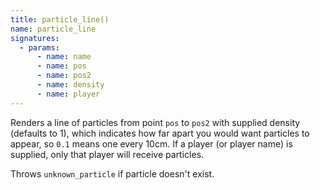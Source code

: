```yaml
---
title: particle_line()
name: particle_line
signatures:
  - params:
      - name: name
      - name: pos
      - name: pos2
      - name: density
      - name: player
---
```


Renders a line of particles from point `pos` to `pos2` with supplied density
(defaults to 1), which indicates how far apart you would want particles to
appear, so `0.1` means one every 10cm. If a player (or player name) is supplied,
only that player will receive particles.

Throws `unknown_particle` if particle doesn't exist.
